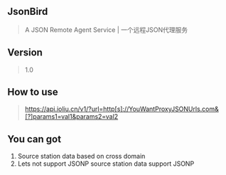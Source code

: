 ## JsonBird
> A JSON Remote Agent Service | 一个远程JSON代理服务

## Version
> 1.0

## How to use
> https://api.ioliu.cn/v1/?url=http[s]://YouWantProxyJSONUrls.com&[?]params1=val1&params2=val2

## You can got
1. Source station data based on cross domain 
2. Lets not support JSONP source station data support JSONP